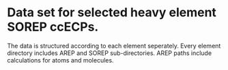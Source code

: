 Data set for selected heavy element SOREP ccECPs.
===================
The data is structured according to each element seperately.
Every element directory includes AREP and SOREP sub-directories.
AREP paths include calculations for atoms and molecules.


